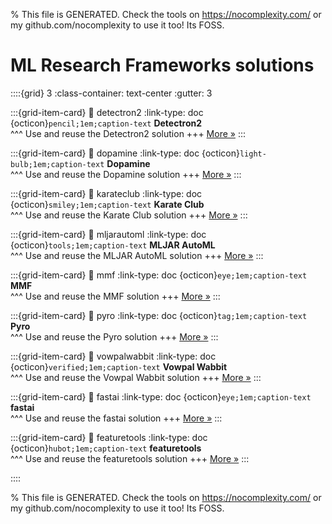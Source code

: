 
% This file is GENERATED. Check the tools on https://nocomplexity.com/ or my github.com/nocomplexity to use it too! Its FOSS. 

# ML Research Frameworks solutions 
::::{grid} 3
:class-container: text-center
:gutter: 3 

:::{grid-item-card}
:link: detectron2
:link-type: doc
{octicon}`pencil;1em;caption-text` **Detectron2**        
^^^
Use and reuse the Detectron2 solution
+++
[More »](detectron2)
:::

:::{grid-item-card}
:link: dopamine
:link-type: doc
{octicon}`light-bulb;1em;caption-text` **Dopamine**        
^^^
Use and reuse the Dopamine solution
+++
[More »](dopamine)
:::

:::{grid-item-card}
:link: karateclub
:link-type: doc
{octicon}`smiley;1em;caption-text` **Karate Club**        
^^^
Use and reuse the Karate Club solution
+++
[More »](karateclub)
:::

:::{grid-item-card}
:link: mljarautoml
:link-type: doc
{octicon}`tools;1em;caption-text` **MLJAR AutoML**        
^^^
Use and reuse the MLJAR AutoML solution
+++
[More »](mljarautoml)
:::

:::{grid-item-card}
:link: mmf
:link-type: doc
{octicon}`eye;1em;caption-text` **MMF**        
^^^
Use and reuse the MMF solution
+++
[More »](mmf)
:::

:::{grid-item-card}
:link: pyro
:link-type: doc
{octicon}`tag;1em;caption-text` **Pyro**        
^^^
Use and reuse the Pyro solution
+++
[More »](pyro)
:::

:::{grid-item-card}
:link: vowpalwabbit
:link-type: doc
{octicon}`verified;1em;caption-text` **Vowpal Wabbit**        
^^^
Use and reuse the Vowpal Wabbit solution
+++
[More »](vowpalwabbit)
:::

:::{grid-item-card}
:link: fastai
:link-type: doc
{octicon}`eye;1em;caption-text` **fastai**        
^^^
Use and reuse the fastai solution
+++
[More »](fastai)
:::

:::{grid-item-card}
:link: featuretools
:link-type: doc
{octicon}`hubot;1em;caption-text` **featuretools**        
^^^
Use and reuse the featuretools solution
+++
[More »](featuretools)
:::

::::


% This file is GENERATED. Check the tools on https://nocomplexity.com/ or my github.com/nocomplexity to use it too! Its FOSS. 

